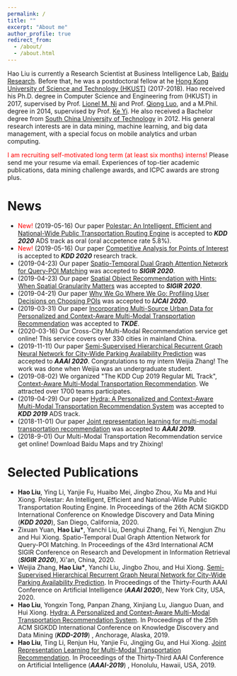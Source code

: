 ```yaml
---
permalink: /
title: ""
excerpt: "About me"
author_profile: true
redirect_from: 
  - /about/
  - /about.html
---
```


Hao Liu is currently a Research Scientist at Business Intelligence Lab, [Baidu Research](http://research.baidu.com/). 
Before that, he was a postdoctoral fellow at he [Hong Kong University of Science and Technology (HKUST)](https://www.ust.hk) (2017-2018).
Hao received his Ph.D. degree in Computer Science and Engineering from (HKUST) in 2017, supervised by Prof. [Lionel M. Ni](https://www.cse.ust.hk/~ni/) and Prof. [Qiong Luo](http://www.cs.ust.hk/~luo/), and a M.Phil. degree in 2014, supervised by Prof. [Ke Yi](https://www.cse.ust.hk/~yike/). He also received a Bachelor degree from [South China University of Technology](https://www.scut.edu.cn/) in 2012.
His general research interests are in data mining, machine learning, and big data management, with a special focus on mobile analytics and urban computing.

<span style="color:red">I am recruiting self-motivated long term (at least six months) interns!</span> Please send me your resume via email. Experiences of top-tier academic publications, data mining challenge awards, and ICPC awards are strong plus.
<span id="main"> </span>

News
======
* <span style="color:red">New!</span> (2019-05-16) Our paper [Polestar: An Intelligent, Efficient and National-Wide Public Transportation Routing Engine](https://raymondhliu.github.io/) is accepted to ***KDD 2020*** ADS track as oral (oral accpetence rate 5.8%).
* <span style="color:red">New!</span> (2019-05-16) Our paper [Competitive Analysis for Points of Interest](https://raymondhliu.github.io/) is accepted to ***KDD 2020*** research track.
* (2019-04-23) Our paper [Spatio-Temporal Dual Graph Attention Network for Query-POI Matching](https://raymondhliu.github.io/) was accepted to ***SIGIR 2020***.
* (2019-04-23) Our paper [Spatial Object Recommendation with Hints: When Spatial Granularity Matters](https://raymondhliu.github.io/) was accepted to ***SIGIR 2020***.
* (2019-04-21) Our paper [Why We Go Where We Go: Profiling User Decisions on Choosing POIs](https://raymondhliu.github.io/) was accepted to ***IJCAI 2020***.
* (2019-03-31) Our paper [Incorporating Multi-Source Urban Data for Personalized and Context-Aware Multi-Modal Transportation Recommendation](https://ieeexplore.ieee.org/document/9063461) was accepted to ***TKDE***.
* (2020-03-16) Our Cross-City Multi-Modal Recommendation service get online! This service covers over 330 cities in mainland China.
* (2019-11-11) Our paper [Semi-Supervised Hierarchical Recurrent Graph Neural Network for City-Wide Parking Availability Prediction](http://RaymondHLIU.github.io/files/AAAI20-parking.pdf) was accepted to ***AAAI 2020***. Congratulations to my intern Weijia Zhang! The work was done when Weijia was an undergraduate student.
* (2019-08-02) We organized "The KDD Cup 2019 Regular ML Track", [Context-Aware Multi-Modal Transportation Recommendation](https://dianshi.baidu.com/competition/29/rule). We attracted over 1700 teams participates.
* (2019-04-29) Our paper [Hydra: A Personalized and Context-Aware Multi-Modal Transportation Recommendation System](http://RaymondHLIU.github.io/files/KDD19-Hydra.pdf) was accepted to ***KDD 2019*** ADS track.
* (2018-11-01) Our paper [Joint representation learning for multi-modal transportation recommendation](https://www.aaai.org/ojs/index.php/AAAI/article/view/3894/3772) was accepted to ***AAAI 2019***.
* (2018-9-01) Our Multi-Modal Transportation Recommendation service get online! Download Baidu Maps and try Zhixing!


Selected Publications
======
* **Hao Liu**, Ying Li, Yanjie Fu, Huaibo Mei, Jingbo Zhou, Xu Ma and Hui Xiong. Polestar: An Intelligent, Efficient and National-Wide Public Transportation Routing Engine. In Proceedings of the 26th ACM SIGKDD International Conference on Knowledge Discovery and Data Mining (***KDD 2020***), San Diego, California, 2020.
* Zixuan Yuan, **Hao Liu\***, Yanchi Liu, Denghui Zhang, Fei Yi, Nengjun Zhu and Hui Xiong. Spatio-Temporal Dual Graph Attention Network for Query-POI Matching. In Proceedings of the 43rd International ACM SIGIR Conference on Research and Development in Information Retrieval (***SIGIR 2020***), Xi'an, China, 2020.
* Weijia Zhang, **Hao Liu\***, Yanchi Liu, Jingbo Zhou, and Hui Xiong. [Semi-Supervised Hierarchical Recurrent Graph Neural Network for City-Wide Parking Availability Prediction](http://RaymondHLIU.github.io/files/AAAI20-parking.pdf). In Proceedings of the Thirty-Fourth AAAI Conference on Artificial Intelligence (***AAAI 2020***), New York City, USA, 2020. 
* **Hao Liu**, Yongxin Tong, Panpan Zhang, Xinjiang Lu, Jianguo Duan, and Hui Xiong. [Hydra: A Personalized and Context-Aware Multi-Modal Transportation Recommendation System](http://RaymondHLIU.github.io/files/KDD19-Hydra.pdf). In Proceedings of the 25th ACM SIGKDD International Conference on Knowledge Discovery and Data Mining (***KDD-2019***) , Anchorage, Alaska, 2019.
* **Hao Liu**, Ting Li, Renjun Hu, Yanjie Fu, Jingjing Gu, and Hui Xiong. [Joint Representation Learning for Multi-Modal Transportation Recommendation](http://RaymondHLIU.github.io/files/AAAI19-trans2vec.pdf).
In Proceedings of the Thirty-Third AAAI Conference on Artificial Intelligence (***AAAI-2019***) , Honolulu, Hawaii, USA, 2019.

